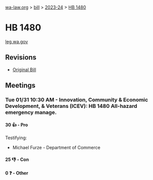 [wa-law.org](/) > [bill](/bill/) > [2023-24](/bill/2023-24/) > [HB 1480](/bill/2023-24/hb/1480/)

# HB 1480
[leg.wa.gov](https://app.leg.wa.gov/billsummary?BillNumber=1480&Year=2023&Initiative=false)

## Revisions
* [Original Bill](1/)

## Meetings
### Tue 01/31 10:30 AM - Innovation, Community & Economic Development, & Veterans (ICEV): HB 1480 All-hazard emergency manage.
#### 30 👍 - Pro
Testifying:
* Michael Furze - Department of Commerce

#### 25 👎 - Con

#### 0 ❓ - Other
